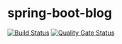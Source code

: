 # spring-boot-blog

[![Build Status](https://travis-ci.org/scndry/spring-boot-blog.svg?branch=master)](https://travis-ci.org/scndry/spring-boot-blog)
[![Quality Gate Status](https://sonarcloud.io/api/project_badges/measure?project=io.github.scndry.spring-boot-blog&metric=alert_status)](https://sonarcloud.io/dashboard?id=io.github.scndry.spring-boot-blog)
